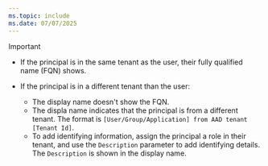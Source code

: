 ```yaml
---
ms.topic: include
ms.date: 07/07/2025
---
```


> [!IMPORTANT]
>
> * If the principal is in the same tenant as the user, their fully qualified name (FQN) shows.
>
> * If the principal is in a different tenant than the user:
>    * The display name doesn't show the FQN.
>    * The displa name indicates that the principal is from a different tenant. The format is `[User/Group/Application] from AAD tenant [Tenant Id]`.
>    * To add identifying information, assign the principal a role in their tenant, and use the `Description` parameter to add identifying details. The `Description` is shown in the display name.